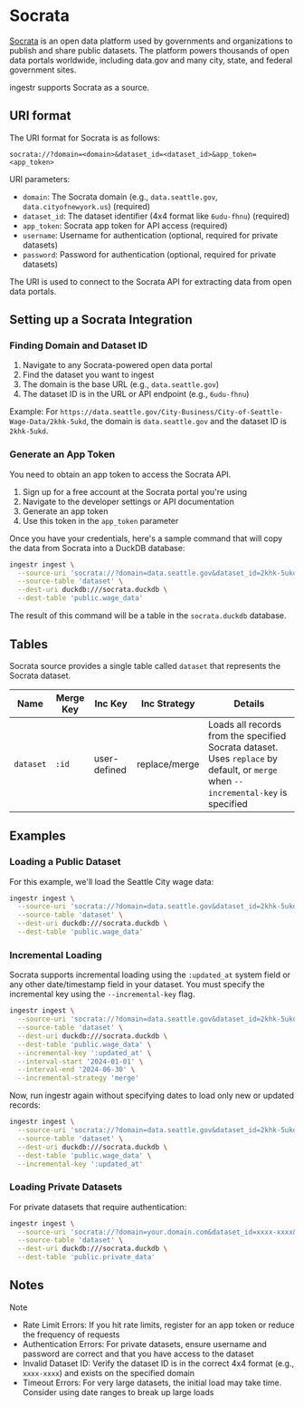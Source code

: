# Socrata

[Socrata](https://dev.socrata.com/) is an open data platform used by governments and organizations to publish and share public datasets. The platform powers thousands of open data portals worldwide, including data.gov and many city, state, and federal government sites.

ingestr supports Socrata as a source.

## URI format

The URI format for Socrata is as follows:

```plaintext
socrata://?domain=<domain>&dataset_id=<dataset_id>&app_token=<app_token>
```

URI parameters:

- `domain`: The Socrata domain (e.g., `data.seattle.gov`, `data.cityofnewyork.us`) (required)
- `dataset_id`: The dataset identifier (4x4 format like `6udu-fhnu`) (required)
- `app_token`: Socrata app token for API access (required)
- `username`: Username for authentication (optional, required for private datasets)
- `password`: Password for authentication (optional, required for private datasets)

The URI is used to connect to the Socrata API for extracting data from open data portals.

## Setting up a Socrata Integration

### Finding Domain and Dataset ID

1. Navigate to any Socrata-powered open data portal
2. Find the dataset you want to ingest
3. The domain is the base URL (e.g., `data.seattle.gov`)
4. The dataset ID is in the URL or API endpoint (e.g., `6udu-fhnu`)

Example: For `https://data.seattle.gov/City-Business/City-of-Seattle-Wage-Data/2khk-5ukd`, the domain is `data.seattle.gov` and the dataset ID is `2khk-5ukd`.

### Generate an App Token

You need to obtain an app token to access the Socrata API.

1. Sign up for a free account at the Socrata portal you're using
2. Navigate to the developer settings or API documentation
3. Generate an app token
4. Use this token in the `app_token` parameter

Once you have your credentials, here's a sample command that will copy the data from Socrata into a DuckDB database:

```sh
ingestr ingest \
  --source-uri 'socrata://?domain=data.seattle.gov&dataset_id=2khk-5ukd&app_token=your_app_token_here' \
  --source-table 'dataset' \
  --dest-uri duckdb:///socrata.duckdb \
  --dest-table 'public.wage_data'
```

The result of this command will be a table in the `socrata.duckdb` database.

## Tables

Socrata source provides a single table called `dataset` that represents the Socrata dataset.

| Name | Merge Key | Inc Key | Inc Strategy | Details |
| --- | --- | --- | --- | --- |
| `dataset` | `:id` | user-defined | replace/merge | Loads all records from the specified Socrata dataset. Uses `replace` by default, or `merge` when `--incremental-key` is specified |

## Examples

### Loading a Public Dataset

For this example, we'll load the Seattle City wage data:

```sh
ingestr ingest \
  --source-uri 'socrata://?domain=data.seattle.gov&dataset_id=2khk-5ukd&app_token=your_app_token_here' \
  --source-table 'dataset' \
  --dest-uri duckdb:///socrata.duckdb \
  --dest-table 'public.wage_data'
```

### Incremental Loading

Socrata supports incremental loading using the `:updated_at` system field or any other date/timestamp field in your dataset. You must specify the incremental key using the `--incremental-key` flag.

```sh
ingestr ingest \
  --source-uri 'socrata://?domain=data.seattle.gov&dataset_id=2khk-5ukd&app_token=your_app_token_here' \
  --source-table 'dataset' \
  --dest-uri duckdb:///socrata.duckdb \
  --dest-table 'public.wage_data' \
  --incremental-key ':updated_at' \
  --interval-start '2024-01-01' \
  --interval-end '2024-06-30' \
  --incremental-strategy 'merge'
```

Now, run ingestr again without specifying dates to load only new or updated records:

```sh
ingestr ingest \
  --source-uri 'socrata://?domain=data.seattle.gov&dataset_id=2khk-5ukd&app_token=your_app_token_here' \
  --source-table 'dataset' \
  --dest-uri duckdb:///socrata.duckdb \
  --dest-table 'public.wage_data' \
  --incremental-key ':updated_at'
```

### Loading Private Datasets

For private datasets that require authentication:

```sh
ingestr ingest \
  --source-uri 'socrata://?domain=your.domain.com&dataset_id=xxxx-xxxx&app_token=your_token&username=your_username&password=your_password' \
  --source-table 'dataset' \
  --dest-uri duckdb:///socrata.duckdb \
  --dest-table 'public.private_data'
```

## Notes

> [!NOTE]
> - Rate Limit Errors: If you hit rate limits, register for an app token or reduce the frequency of requests
> - Authentication Errors: For private datasets, ensure username and password are correct and that you have access to the dataset
> - Invalid Dataset ID: Verify the dataset ID is in the correct 4x4 format (e.g., `xxxx-xxxx`) and exists on the specified domain
> - Timeout Errors: For very large datasets, the initial load may take time. Consider using date ranges to break up large loads
